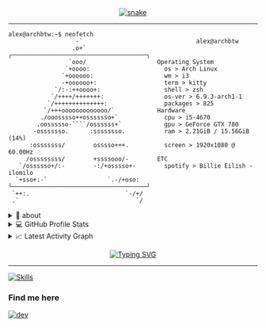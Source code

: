<div align="center">
  <a href="https://github.com/NoiceFrog">
  <img  src="https://raw.githubusercontent.com/MannuVilasara/MannuVilasara/f2d01ce2f26022eba3a758b7cae35779dcea97cd/grid-snake.svg"
       alt="snake" /></a>
</div>

-----
```console
alex@archbtw:~$ neofetch
                   -`                     ​​ ​ ​ ​ ​ ​ ​​     alex@archbtw 
                  .o+`                  ┌──────────────────────────────────────┐ 
                 `ooo/                    Operating System 
                `+oooo:                   ​​ ​ os >​ Arch Linux 
               `+oooooo:                  ​​ ​ wm >​ i3 
               -+oooooo+:                 ​ ​ term >​ kitty 
             `/:-:++oooo+:                ​ ​ shell >​ zsh 
            `/++++/+++++++:               ​ ​ os-ver >​ 6.9.3-arch1-1 
           `/++++++++++++++:              ​ ​ packages >​ 825 
          `/+++ooooooooooooo/`            Hardware 
         ./ooosssso++osssssso+`           ​​ ​ cpu >​ i5-4670 
        .oossssso-````/ossssss+`          ​​ ​ gpu >​ GeForce GTX 780 
       -osssssso.      :ssssssso.         ​​ ​ ram >​ 2.21GiB / 15.56GiB (14%) 
      :osssssss/        osssso+++.        ​​ ​ screen >​ 1920x1080 @ 60.00Hz 
     /ossssssss/        +ssssooo/-        ETC 
   `/ossssso+/:-        -:/+osssso+-      ​​ ​ spotify >​ Billie Eilish - ilomilo 
  `+sso+:-`                 `.-/+oso:   └──────────────────────────────────────┘ 
 `++:.                           `-/+/
 .`                                 `/

```               

<details>
  <summary>🧮 about</summary>
<div>
<samp>
<h2 align="center">About this Account</h2>
 <p align="center">
  <a href="github.com/NoiceFrog" target="blank"><img align="center" 
     src="https://komarev.com/ghpvc/?username=NoiceFrog&style=for-the-badge&label=PROFILE+VIEWS" height="25"
     alt="views count" /></a>
  </p>
 </samp>
</div>
</details>
  
<details> 
  <summary>💻 GitHub Profile Stats</summary>
  <div>
  <samp>
    <h2 align="center"> Github stats </h2>
      <br/>
    <details open>
  <summary><h3>Languages</h3></summary>
            <p align="center">
        <a href="https://github.com/NoiceFrog/">
          <img src="https://github-readme-stats.vercel.app/api/top-langs/?username=NoiceFrog&langs_count=6&theme=gruvbox&layout=compact&hide_border=true"
          alt="Noice :: overall Top Langs " /></a>
      </p>
        <p align="center">
          <a href="https://github.com/NoiceFrog/">
          <img width="45%" src="https://github-profile-summary-cards.vercel.app/api/cards/repos-per-language?username=NoiceFrog&theme=gruvbox&layout=compact&hide_border=true"
          alt="NoiceFrog :: Top Langs by repo" />
          <img width="45%" src="https://github-profile-summary-cards.vercel.app/api/cards/most-commit-language?username=NoiceFrog&theme=gruvbox&layout=compact&hide_border=true"
          alt="NoiceFrog :: Top Langs by commit" />
          </a>
        </p>
</details>
    <details open>
  <summary><h3>stasistic</h3></summary>
        <p align="center">
          <a href="https://github.com/NoiceFrog/">
          <img width="49.5%" src="https://github-readme-stats.vercel.app/api?username=NoiceFrog&show_icons=true&theme=gruvbox&hide_border=true" />
          <img width="49.5%" src="https://github-readme-streak-stats.herokuapp.com/?user=NoiceFrog&theme=gruvbox&hide_border=true" />
          </a>
       </p>
     <br>
     </samp>
  </div>    
</details>

<details>
  <summary>📈 Latest Activity Graph</summary>
  <samp>
  <br/>
  <h2 align="center"> latest contribution </h2>
<a href="https://github.com/ashutosh00710/github-readme-activity-graph">
  <img alt="azzar's Activity Graph" src="https://github-readme-activity-graph.vercel.app/graph/?username=NoiceFrog&bg_color=000&color=fff&line=00E676&point=fff&hide_border=true" /></a>
<br/>
  </samp>
  </details>



  
 <p align="center"><a href="https://git.io/typing-svg"><img src="https://readme-typing-svg.demolab.com?font=Fira+Code&pause=1000&color=0E7334&center=true&vCenter=true&width=435&lines=I+use+Arch+btw;C+programmer;programming+god+" alt="Typing SVG" /></a></p>
  
  
-----

[![Skills](https://skillicons.dev/icons?i=arch,linux,c,neovim,vscode,git,github,githubactions)](https://skillicons.dev)

### Find me here
[![dev](https://skillicons.dev/icons?i=discord)](https://discord.com/users/1108456895502614550)

